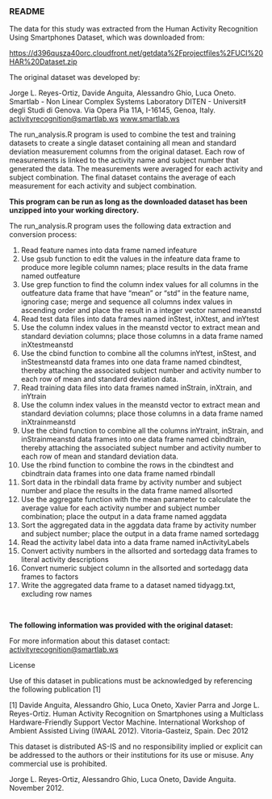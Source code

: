 ### README


The data for this study was extracted from the Human Activity Recognition Using Smartphones Dataset, which was downloaded from: 

https://d396qusza40orc.cloudfront.net/getdata%2Fprojectfiles%2FUCI%20HAR%20Dataset.zip

The original dataset was developed by:

Jorge L. Reyes-Ortiz, Davide Anguita, Alessandro Ghio, Luca Oneto.
Smartlab - Non Linear Complex Systems Laboratory
DITEN - Universit‡ degli Studi di Genova.
Via Opera Pia 11A, I-16145, Genoa, Italy.
activityrecognition@smartlab.ws
www.smartlab.ws

The run_analysis.R program is used to combine the test and training datasets to create a single dataset containing all mean and standard deviation measurement columns from the original dataset.  Each row of measurements is linked to the activity name and subject number that generated the data. The measurements were averaged for each activity and subject combination.  The final dataset contains the average of each measurement for each activity and subject combination.  

__This program can be run as long as the downloaded dataset has been unzipped into your working directory.__

The run_analysis.R program uses the following  data extraction and conversion process:

1.	Read feature names into data frame named infeature
2.	Use gsub function to edit the values in the infeature data frame to produce more legible column names; place results in the data frame named outfeature
3.	Use grep function to find the column index values for all columns in the outfeature data frame that have “mean” or “std” in the feature name, ignoring case; merge and sequence all columns index values in ascending order and place the result in a integer vector named meanstd
4.	Read test data files into data frames named inStest, inXtest, and inYtest
5.	Use the column index values in the meanstd vector to extract mean and standard deviation columns; place those columns in a data frame named inXtestmeanstd
6.	Use the cbind function to combine all the columns inYtest, inStest, and inStestmeanstd data frames into one data frame named cbindtest, thereby attaching the associated subject number and activity number to each row of mean and standard deviation data.
7.	Read training data files into data frames named inStrain, inXtrain, and inYtrain
8.	Use the column index values in the meanstd vector to extract mean and standard deviation columns; place those columns in a data frame named inXtrainmeanstd
9.	Use the cbind function to combine all the columns inYtraint, inStrain, and inStrainmeanstd data frames into one data frame named cbindtrain, thereby attaching the associated subject number and activity number to each row of mean and standard deviation data.
10.	Use the rbind function to combine the rows in the cbindtest and cbindtrain data frames into one data frame named rbindall
11.	Sort data in the rbindall data frame by activity number and subject number and place the results in the data frame named allsorted
12.	Use the aggregate function with the mean parameter to calculate the average value for each activity number and subject number combination; place the output in a data frame named aggdata
13.	Sort the aggregated data in the aggdata data frame by activity number and subject number; place the output in a data frame named sortedagg
14.	Read the activity label data into a data frame named inActivityLabels
15.	Convert activity numbers in the allsorted and sortedagg data frames to literal activity descriptions
16.	Convert numeric subject column in the allsorted and sortedagg data frames to factors
17.	Write the aggregated data frame to a dataset named tidyagg.txt, excluding row names

&nbsp;&nbsp;   

__The following information was provided with the original dataset:__

For more information about this dataset contact: activityrecognition@smartlab.ws

License

Use of this dataset in publications must be acknowledged by referencing the following publication [1] 

[1] Davide Anguita, Alessandro Ghio, Luca Oneto, Xavier Parra and Jorge L. Reyes-Ortiz. Human Activity Recognition on Smartphones using a Multiclass Hardware-Friendly Support Vector Machine. International Workshop of Ambient Assisted Living (IWAAL 2012). Vitoria-Gasteiz, Spain. Dec 2012

This dataset is distributed AS-IS and no responsibility implied or explicit can be addressed to the authors or their institutions for its use or misuse. Any commercial use is prohibited.

Jorge L. Reyes-Ortiz, Alessandro Ghio, Luca Oneto, Davide Anguita. November 2012.
